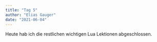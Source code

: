 ```yaml
---
title: "Tag 5"
author: "Elias Gauger"
date: "2021-06-04"
---
```


Heute hab ich die restlichen wichtigen Lua Lektionen abgeschlossen.